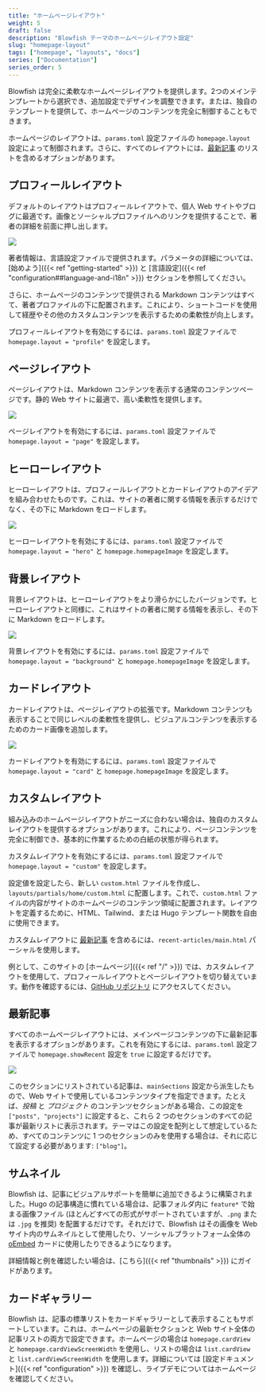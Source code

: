 ```yaml
---
title: "ホームページレイアウト"
weight: 5
draft: false
description: "Blowfish テーマのホームページレイアウト設定"
slug: "homepage-layout"
tags: ["homepage", "layouts", "docs"]
series: ["Documentation"]
series_order: 5
---
```


Blowfish は完全に柔軟なホームページレイアウトを提供します。2つのメインテンプレートから選択でき、追加設定でデザインを調整できます。または、独自のテンプレートを提供して、ホームページのコンテンツを完全に制御することもできます。

ホームページのレイアウトは、`params.toml` 設定ファイルの `homepage.layout` 設定によって制御されます。さらに、すべてのレイアウトには、[最新記事](#最新記事) のリストを含めるオプションがあります。

## プロフィールレイアウト

デフォルトのレイアウトはプロフィールレイアウトで、個人 Web サイトやブログに最適です。画像とソーシャルプロファイルへのリンクを提供することで、著者の詳細を前面に押し出します。

<img class="thumbnailshadow" src="img/home-profile.png"/>

著者情報は、言語設定ファイルで提供されます。パラメータの詳細については、[始めよう]({{< ref "getting-started" >}}) と [言語設定]({{< ref "configuration##language-and-i18n" >}}) セクションを参照してください。

さらに、ホームページのコンテンツで提供される Markdown コンテンツはすべて、著者プロファイルの下に配置されます。これにより、ショートコードを使用して経歴やその他のカスタムコンテンツを表示するための柔軟性が向上します。

プロフィールレイアウトを有効にするには、`params.toml` 設定ファイルで `homepage.layout = "profile"` を設定します。

## ページレイアウト

ページレイアウトは、Markdown コンテンツを表示する通常のコンテンツページです。静的 Web サイトに最適で、高い柔軟性を提供します。

<img class="thumbnailshadow" src="img/home-page.png"/>

ページレイアウトを有効にするには、`params.toml` 設定ファイルで `homepage.layout = "page"` を設定します。

## ヒーローレイアウト

ヒーローレイアウトは、プロフィールレイアウトとカードレイアウトのアイデアを組み合わせたものです。これは、サイトの著者に関する情報を表示するだけでなく、その下に Markdown をロードします。

<img class="thumbnailshadow" src="img/home-hero.png"/>

ヒーローレイアウトを有効にするには、`params.toml` 設定ファイルで `homepage.layout = "hero"` と `homepage.homepageImage` を設定します。

## 背景レイアウト

背景レイアウトは、ヒーローレイアウトをより滑らかにしたバージョンです。ヒーローレイアウトと同様に、これはサイトの著者に関する情報を表示し、その下に Markdown をロードします。

<img class="thumbnailshadow" src="img/home-background.png"/>

背景レイアウトを有効にするには、`params.toml` 設定ファイルで `homepage.layout = "background"` と `homepage.homepageImage` を設定します。

## カードレイアウト

カードレイアウトは、ページレイアウトの拡張です。Markdown コンテンツも表示することで同じレベルの柔軟性を提供し、ビジュアルコンテンツを表示するためのカード画像を追加します。

<img class="thumbnailshadow" src="img/home-card.png"/>

カードレイアウトを有効にするには、`params.toml` 設定ファイルで `homepage.layout = "card"` と `homepage.homepageImage` を設定します。

## カスタムレイアウト

組み込みのホームページレイアウトがニーズに合わない場合は、独自のカスタムレイアウトを提供するオプションがあります。これにより、ページコンテンツを完全に制御でき、基本的に作業するための白紙の状態が得られます。

カスタムレイアウトを有効にするには、`params.toml` 設定ファイルで `homepage.layout = "custom"` を設定します。

設定値を設定したら、新しい `custom.html` ファイルを作成し、`layouts/partials/home/custom.html` に配置します。これで、`custom.html` ファイルの内容がサイトのホームページのコンテンツ領域に配置されます。レイアウトを定義するために、HTML、Tailwind、または Hugo テンプレート関数を自由に使用できます。

カスタムレイアウトに [最新記事](#最新記事) を含めるには、`recent-articles/main.html` パーシャルを使用します。

例として、このサイトの [ホームページ]({{< ref "/" >}}) では、カスタムレイアウトを使用して、プロフィールレイアウトとページレイアウトを切り替えています。動作を確認するには、[GitHub リポジトリ](https://github.com/nunocoracao/blowfish/blob/main/exampleSite/layouts/partials/home/custom.html) にアクセスしてください。

## 最新記事

すべてのホームページレイアウトには、メインページコンテンツの下に最新記事を表示するオプションがあります。これを有効にするには、`params.toml` 設定ファイルで `homepage.showRecent` 設定を `true` に設定するだけです。

<img class="thumbnailshadow" src="img/home-list.png"/>

このセクションにリストされている記事は、`mainSections` 設定から派生したもので、Web サイトで使用しているコンテンツタイプを指定できます。たとえば、_投稿_ と _プロジェクト_ のコンテンツセクションがある場合、この設定を `["posts", "projects"]` に設定すると、これら 2 つのセクションのすべての記事が最新リストに表示されます。テーマはこの設定を配列として想定しているため、すべてのコンテンツに 1 つのセクションのみを使用する場合は、それに応じて設定する必要があります: `["blog"]`。

## サムネイル

Blowfish は、記事にビジュアルサポートを簡単に追加できるように構築されました。Hugo の記事構造に慣れている場合は、記事フォルダ内に `feature*` で始まる画像ファイル (ほとんどすべての形式がサポートされていますが、`.png` または `.jpg` を推奨) を配置するだけです。それだけで、Blowfish はその画像を Web サイト内のサムネイルとして使用したり、ソーシャルプラットフォーム全体の <a target="_blank" href="https://oembed.com/">oEmbed</a> カードに使用したりできるようになります。

詳細情報と例を確認したい場合は、[こちら]({{< ref "thumbnails" >}}) にガイドがあります。

## カードギャラリー

Blowfish は、記事の標準リストをカードギャラリーとして表示することもサポートしています。これは、ホームページの最新セクションと Web サイト全体の記事リストの両方で設定できます。ホームページの場合は `homepage.cardView` と `homepage.cardViewScreenWidth` を使用し、リストの場合は `list.cardView` と `list.cardViewScreenWidth` を使用します。詳細については [設定ドキュメント]({{< ref "configuration" >}}) を確認し、ライブデモについてはホームページを確認してください。
